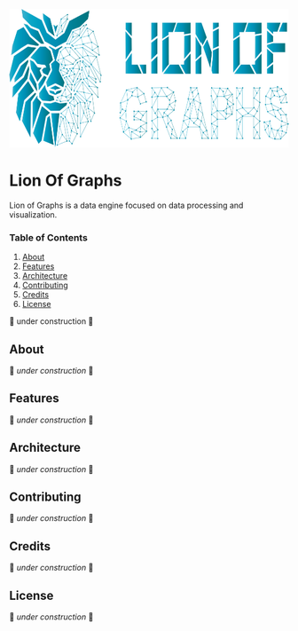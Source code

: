 <div align="center">
  <a href="https://github.com/MrToino/lion-of-graphs">
    <img src="./logo_blue.png" alt="Logo" height="250">
  </a>
</div>

# Lion Of Graphs

Lion of Graphs is a data engine focused on data processing and visualization. 

### Table of Contents

<ol>
  <li><a href="#about">About</a></li>
  <li><a href="#features">Features</a></li>
  <li><a href="#arquitecture">Architecture</a></li>
  <li><a href="#contributing">Contributing</a></li>
  <li><a href="#credits">Credits</a></li>
  <li><a href="#license">License</a></li>
</ol>

🚧 under construction 🚧

## About

🚧 *under construction* 🚧

## Features 

🚧 *under construction* 🚧

## Architecture 

🚧 *under construction* 🚧

## Contributing

🚧 *under construction* 🚧

## Credits

🚧 *under construction* 🚧

## License

🚧 *under construction* 🚧